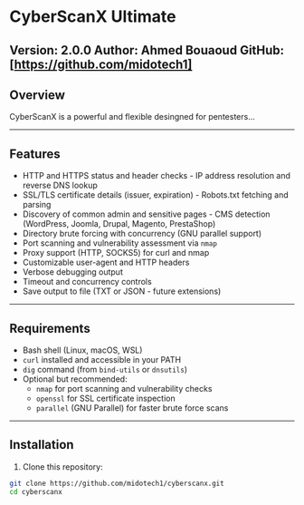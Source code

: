 # CyberScanX Ultimate

**Version:** 2.0.0
**Author:** Ahmed Bouaoud
**GitHub:** [https://github.com/midotech1]
---

## Overview

CyberScanX is a powerful and flexible desingned for pentesters...

---

## Features

- HTTP and HTTPS status and header checks                                                                                           - IP address resolution and reverse DNS lookup
- SSL/TLS certificate details (issuer, expiration)                                                                                  - Robots.txt fetching and parsing
- Discovery of common admin and sensitive pages                                                                                     - CMS detection (WordPress, Joomla, Drupal, Magento, PrestaShop)
- Directory brute forcing with concurrency (GNU parallel support)
- Port scanning and vulnerability assessment via `nmap`
- Proxy support (HTTP, SOCKS5) for curl and nmap
- Customizable user-agent and HTTP headers
- Verbose debugging output
- Timeout and concurrency controls
- Save output to file (TXT or JSON - future extensions)

---

## Requirements

- Bash shell (Linux, macOS, WSL)
- `curl` installed and accessible in your PATH
- `dig` command (from `bind-utils` or `dnsutils`)
- Optional but recommended:
  - `nmap` for port scanning and vulnerability checks
  - `openssl` for SSL certificate inspection
  - `parallel` (GNU Parallel) for faster brute force scans

---

## Installation

1. Clone this repository:

```bash
git clone https://github.com/midotech1/cyberscanx.git
cd cyberscanx
